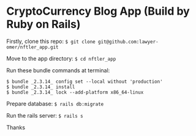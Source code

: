 # CryptoCurrency Blog App (Build by Ruby on Rails)

Firstly, clone this repo:
``` $ git clone git@github.com:lawyer-omer/nftler_app.git ```

Move to the app directory:
``` $ cd nftler_app ```

Run these bundle commands at terminal:
```
$ bundle _2.3.14_ config set --local without 'production'
$ bundle _2.3.14_ install
$ bundle _2.3.14_ lock --add-platform x86_64-linux
```

Prepare database:
``` $ rails db:migrate ```

Run the rails server:
``` $ rails s ```

Thanks